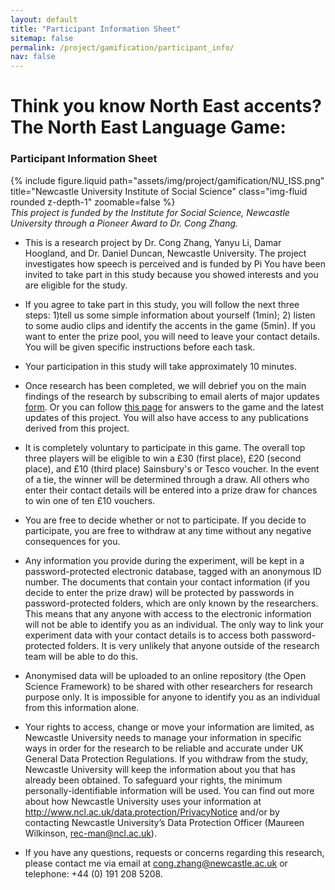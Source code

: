 ```yaml
---
layout: default
title: "Participant Information Sheet"
sitemap: false
permalink: /project/gamification/participant_info/
nav: false
---
```


# <b>Think you know North East accents? The North East Language Game: </b> 
### Participant Information Sheet

<div class="center">
    <div class="col-sm mt-3 mt-md-0">
        {% include figure.liquid path="assets/img/project/gamification/NU_ISS.png" title="Newcastle University Institute of Social Science" class="img-fluid rounded z-depth-1"  zoomable=false %}
    </div>
</div>

<div class="caption">
    <em>This project is funded by the Institute for Social Science, Newcastle University through a Pioneer Award to Dr. Cong Zhang.</em>
</div>


- This is a research project by Dr. Cong Zhang, Yanyu Li, Damar Hoogland, and Dr. Daniel Duncan, Newcastle University. The project investigates how speech is perceived and is funded by Pi
You have been invited to take part in this study because you showed interests and you are eligible for the study.  

- If you agree to take part in this study, you will follow the next three steps: 1)tell us some simple information about yourself (1min); 2) listen to some audio clips and identify the accents in the game (5min). If you want to enter the prize pool, you will need to leave your contact details. You will be given specific instructions before each task.  

- Your participation in this study will take approximately 10 minutes.  
  
- Once research has been completed, we will debrief you on the main findings of the research by subscribing to email alerts of major updates [form](https://forms.office.com/e/4XBrHP1HLv). Or you can follow [this page](https://congzhang-linguist.github.io/project/gamification/debriefing/) for answers to the game and the latest updates of this project. You will also have access to any publications derived from this project.   

- It is completely voluntary to participate in this game. The overall top three players will be eligible to win a £30 (first place), £20 (second place), and £10 (third place)  Sainsbury's or Tesco voucher. In the event of a tie, the winner will be determined through a draw. All others who enter their contact details will be entered into a prize draw for chances to win one of ten £10 vouchers.

- You are free to decide whether or not to participate. If you decide to participate, you are free to withdraw at any time without any negative consequences for you.  

- Any information you provide during the experiment, will be kept in a password-protected electronic database, tagged with an anonymous ID number. The documents that contain your contact information (if you decide to enter the prize draw) will be protected by passwords in password-protected folders, which are only known by the researchers. This means that any anyone with access to the electronic information will not be able to identify you as an individual. The only way to link your experiment data with your contact details is to access both password-protected folders. It is very unlikely that anyone outside of the research team will be able to do this.  

- Anonymised data will be uploaded to an online repository (the Open Science Framework) to be shared with other researchers for research purpose only. It is impossible for anyone to identify you as an individual from this information alone.  

- Your rights to access, change or move your information are limited, as Newcastle University needs to manage your information in specific ways in order for the research to be reliable and accurate under UK General Data Protection Regulations. If you withdraw from the study, Newcastle University will keep the information about you that has already been obtained. To safeguard your rights, the minimum personally-identifiable information will be used. You can find out more about how Newcastle University uses your information at http://www.ncl.ac.uk/data.protection/PrivacyNotice and/or by contacting Newcastle University’s Data Protection Officer (Maureen Wilkinson, [rec-man@ncl.ac.uk](rec-man@ncl.ac.uk)).  

- If you have any questions, requests or concerns regarding this research, please contact me via email at [cong.zhang@newcastle.ac.uk](cong.zhang@newcastle.ac.uk) or telephone: +44 (0) 191 208 5208.




 
